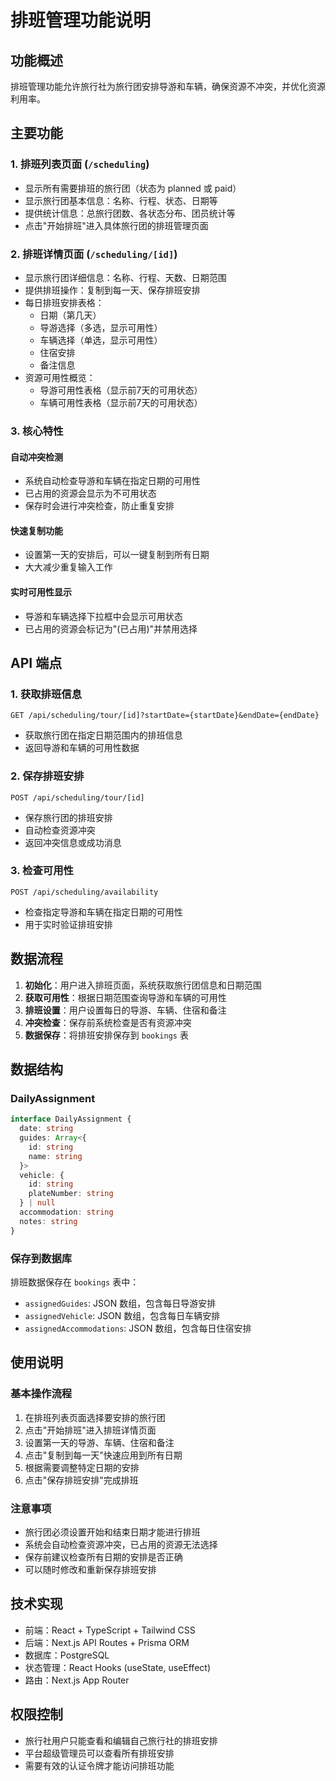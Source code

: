 # 排班管理功能说明

## 功能概述

排班管理功能允许旅行社为旅行团安排导游和车辆，确保资源不冲突，并优化资源利用率。

## 主要功能

### 1. 排班列表页面 (`/scheduling`)
- 显示所有需要排班的旅行团（状态为 planned 或 paid）
- 显示旅行团基本信息：名称、行程、状态、日期等
- 提供统计信息：总旅行团数、各状态分布、团员统计等
- 点击"开始排班"进入具体旅行团的排班管理页面

### 2. 排班详情页面 (`/scheduling/[id]`)
- 显示旅行团详细信息：名称、行程、天数、日期范围
- 提供排班操作：复制到每一天、保存排班安排
- 每日排班安排表格：
  - 日期（第几天）
  - 导游选择（多选，显示可用性）
  - 车辆选择（单选，显示可用性）
  - 住宿安排
  - 备注信息
- 资源可用性概览：
  - 导游可用性表格（显示前7天的可用状态）
  - 车辆可用性表格（显示前7天的可用状态）

### 3. 核心特性

#### 自动冲突检测
- 系统自动检查导游和车辆在指定日期的可用性
- 已占用的资源会显示为不可用状态
- 保存时会进行冲突检查，防止重复安排

#### 快速复制功能
- 设置第一天的安排后，可以一键复制到所有日期
- 大大减少重复输入工作

#### 实时可用性显示
- 导游和车辆选择下拉框中会显示可用状态
- 已占用的资源会标记为"(已占用)"并禁用选择

## API 端点

### 1. 获取排班信息
```
GET /api/scheduling/tour/[id]?startDate={startDate}&endDate={endDate}
```
- 获取旅行团在指定日期范围内的排班信息
- 返回导游和车辆的可用性数据

### 2. 保存排班安排
```
POST /api/scheduling/tour/[id]
```
- 保存旅行团的排班安排
- 自动检查资源冲突
- 返回冲突信息或成功消息

### 3. 检查可用性
```
POST /api/scheduling/availability
```
- 检查指定导游和车辆在指定日期的可用性
- 用于实时验证排班安排

## 数据流程

1. **初始化**：用户进入排班页面，系统获取旅行团信息和日期范围
2. **获取可用性**：根据日期范围查询导游和车辆的可用性
3. **排班设置**：用户设置每日的导游、车辆、住宿和备注
4. **冲突检查**：保存前系统检查是否有资源冲突
5. **数据保存**：将排班安排保存到 `bookings` 表

## 数据结构

### DailyAssignment
```typescript
interface DailyAssignment {
  date: string
  guides: Array<{
    id: string
    name: string
  }>
  vehicle: {
    id: string
    plateNumber: string
  } | null
  accommodation: string
  notes: string
}
```

### 保存到数据库
排班数据保存在 `bookings` 表中：
- `assignedGuides`: JSON 数组，包含每日导游安排
- `assignedVehicle`: JSON 数组，包含每日车辆安排
- `assignedAccommodations`: JSON 数组，包含每日住宿安排

## 使用说明

### 基本操作流程
1. 在排班列表页面选择要安排的旅行团
2. 点击"开始排班"进入排班详情页面
3. 设置第一天的导游、车辆、住宿和备注
4. 点击"复制到每一天"快速应用到所有日期
5. 根据需要调整特定日期的安排
6. 点击"保存排班安排"完成排班

### 注意事项
- 旅行团必须设置开始和结束日期才能进行排班
- 系统会自动检查资源冲突，已占用的资源无法选择
- 保存前建议检查所有日期的安排是否正确
- 可以随时修改和重新保存排班安排

## 技术实现

- 前端：React + TypeScript + Tailwind CSS
- 后端：Next.js API Routes + Prisma ORM
- 数据库：PostgreSQL
- 状态管理：React Hooks (useState, useEffect)
- 路由：Next.js App Router

## 权限控制

- 旅行社用户只能查看和编辑自己旅行社的排班安排
- 平台超级管理员可以查看所有排班安排
- 需要有效的认证令牌才能访问排班功能 